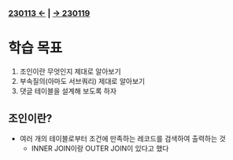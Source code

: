﻿#
### [230113 ←](/221205-230127_JSP/230113/) | [→ 230119](/221205-230127_JSP/230119/)

# 학습 목표

1. 조인이란 무엇인지 제대로 알아보기
1. 부속질의(아마도 서브쿼리) 제대로 알아보기
1. 댓글 테이블을 설계해 보도록 하자

## 조인이란?

- 여러 개의 테이블로부터 조건에 만족하는 레코드를 검색하여 출력하는 것
    - INNER JOIN이랑 OUTER JOIN이 있다고 했다